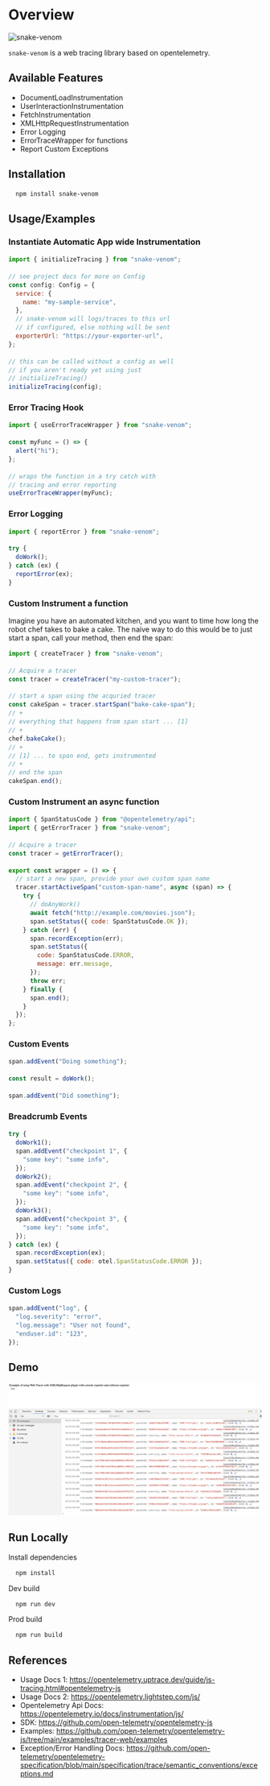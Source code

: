 # Overview

<img src="https://pasteimg.com/images/2022/05/13/snake.th.png" alt="snake-venom" border="0" />

`snake-venom` is a web tracing library based on opentelemetry.

## Available Features

- DocumentLoadInstrumentation
- UserInteractionInstrumentation
- FetchInstrumentation
- XMLHttpRequestInstrumentation
- Error Logging
- ErrorTraceWrapper for functions
- Report Custom Exceptions

## Installation

```bash
  npm install snake-venom
```

## Usage/Examples

### Instantiate Automatic App wide Instrumentation

```javascript
import { initializeTracing } from "snake-venom";

// see project docs for more on Config
const config: Config = {
  service: {
    name: "my-sample-service",
  },
  // snake-venom will logs/traces to this url
  // if configured, else nothing will be sent
  exporterUrl: "https://your-exporter-url",
};

// this can be called without a config as well
// if you aren't ready yet using just
// initializeTracing()
initializeTracing(config);
```

### Error Tracing Hook

```javascript
import { useErrorTraceWrapper } from "snake-venom";

const myFunc = () => {
  alert("hi");
};

// wraps the function in a try catch with
// tracing and error reporting
useErrorTraceWrapper(myFunc);
```

### Error Logging

```javascript
import { reportError } from "snake-venom";

try {
  doWork();
} catch (ex) {
  reportError(ex);
}
```

### Custom Instrument a function

Imagine you have an automated kitchen, and you want to time how long the robot chef takes to bake a cake. The naive way to do this would be to just start a span, call your method, then end the span:

```javascript
import { createTracer } from "snake-venom";

// Acquire a tracer
const tracer = createTracer("my-custom-tracer");

// start a span using the acquried tracer
const cakeSpan = tracer.startSpan("bake-cake-span");
// +
// everything that happens from span start ... [1]
// +
chef.bakeCake();
// +
// [1] ... to span end, gets instrumented
// +
// end the span
cakeSpan.end();
```

### Custom Instrument an async function

```javascript
import { SpanStatusCode } from "@opentelemetry/api";
import { getErrorTracer } from "snake-venom";

// Acquire a tracer
const tracer = getErrorTracer();

export const wrapper = () => {
  // start a new span, provide your own custom span name
  tracer.startActiveSpan("custom-span-name", async (span) => {
    try {
      // doAnyWork()
      await fetch("http://example.com/movies.json");
      span.setStatus({ code: SpanStatusCode.OK });
    } catch (err) {
      span.recordException(err);
      span.setStatus({
        code: SpanStatusCode.ERROR,
        message: err.message,
      });
      throw err;
    } finally {
      span.end();
    }
  });
};
```

### Custom Events

```javascript
span.addEvent("Doing something");

const result = doWork();

span.addEvent("Did something");
```

### Breadcrumb Events

```javascript
try {
  doWork1();
  span.addEvent("checkpoint 1", {
    "some key": "some info",
  });
  doWork2();
  span.addEvent("checkpoint 2", {
    "some key": "some info",
  });
  doWork3();
  span.addEvent("checkpoint 3", {
    "some key": "some info",
  });
} catch (ex) {
  span.recordException(ex);
  span.setStatus({ code: otel.SpanStatusCode.ERROR });
}
```

### Custom Logs

```javascript
span.addEvent("log", {
  "log.severity": "error",
  "log.message": "User not found",
  "enduser.id": "123",
});
```

## Demo

![alt text](https://github.com/open-telemetry/opentelemetry-js/raw/main/examples/tracer-web/images/xml-http-request.png)

## Run Locally

Install dependencies

```bash
  npm install
```

Dev build

```bash
  npm run dev
```

Prod build

```bash
  npm run build
```

## References

- Usage Docs 1: https://opentelemetry.uptrace.dev/guide/js-tracing.html#opentelemetry-js
- Usage Docs 2: https://opentelemetry.lightstep.com/js/
- Opentelemetry Api Docs: https://opentelemetry.io/docs/instrumentation/js/
- SDK: https://github.com/open-telemetry/opentelemetry-js
- Examples: https://github.com/open-telemetry/opentelemetry-js/tree/main/examples/tracer-web/examples
- Exception/Error Handling Docs: https://github.com/open-telemetry/opentelemetry-specification/blob/main/specification/trace/semantic_conventions/exceptions.md

